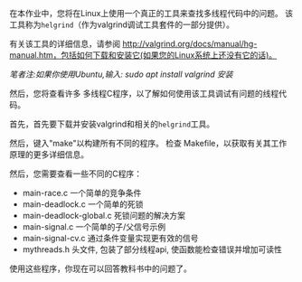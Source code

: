 在本作业中，您将在Linux上使用一个真正的工具来查找多线程代码中的问题。 该工具称为`helgrind`（作为valgrind调试工具套件的一部分提供）。

有关该工具的详细信息，请参阅 http://valgrind.org/docs/manual/hg-manual.htm，包括如何下载和安装它(如果您的Linux系统上还没有它的话)。

*笔者注:如果你使用Ubuntu,输入:  sudo apt install valgrind 安装*

然后，您将查看许多 多线程C程序，以了解如何使用该工具调试有问题的线程代码。

首先，首先要下载并安装valgrind和相关的`helgrind`工具。

然后，键入"make"以构建所有不同的程序。 检查 Makefile，以获取有关其工作原理的更多详细信息。

然后，您需要查看一些不同的C程序：

- main-race.c  一个简单的竞争条件
- main-deadlock.c 一个简单的死锁
- main-deadlock-global.c 死锁问题的解决方案
- main-signal.c 一个简单的子/父信号示例
- main-signal-cv.c 通过条件变量实现更有效的信号
- mythreads.h 头文件, 包装了部分线程api, 使函数能检查错误并增加可读性

使用这些程序，你现在可以回答教科书中的问题了。




